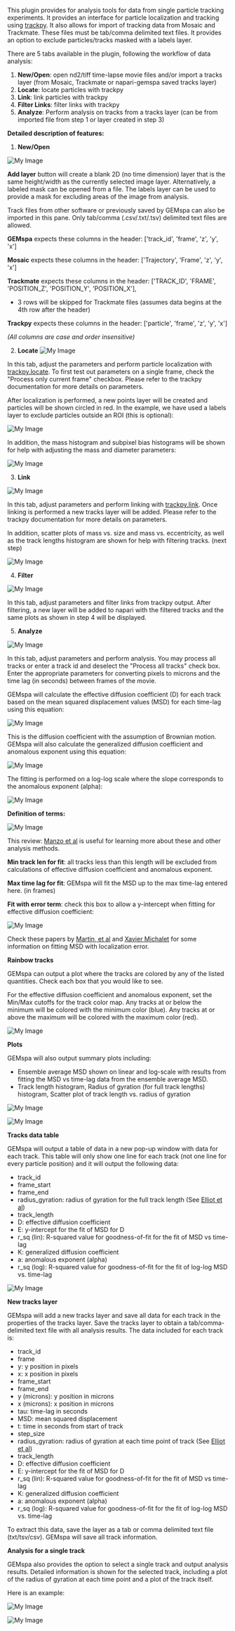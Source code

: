 
This plugin provides for analysis tools for data from single particle tracking experiments.  It provides an interface for particle localization and tracking using [trackpy](http://soft-matter.github.io/trackpy/dev/index.html).  It also allows for import of tracking data from Mosaic and Trackmate.  These files must be tab/comma delimited text files.  It provides an option to exclude particles/tracks masked with a labels layer.

There are 5 tabs available in the plugin, following the workflow of data analysis:

1) **New/Open**: open nd2/tiff time-lapse movie files and/or import a tracks layer (from Mosaic, Trackmate or napari-gemspa saved tracks layer)
2) **Locate**: locate particles with trackpy
3) **Link**: link particles with trackpy
4) **Filter Links**: filter links with trackpy
5) **Analyze**: Perform analysis on tracks from a tracks layer (can be from imported file from step 1 or layer created in step 3)

**Detailed description of features:**

1) **New/Open**

![My Image](https://raw.githubusercontent.com/liamholtlab/napari-gemspa/main/screen_shots/1_1.png)

**Add layer** button will create a blank 2D (no time dimension) layer that is the same height/width as the currently selected image layer.  Alternatively, a labeled mask can be opened from a file.  The labels layer can be used to provide a mask for excluding areas of the image from analysis.

Track files from other software or previously saved by GEMspa can also be imported in this pane.  Only tab/comma (.csv/.txt/.tsv) delimited text files are allowed.

**GEMspa** expects these columns in the header: ['track_id', 'frame', 'z', 'y', 'x']

**Mosaic** expects these columns in the header: ['Trajectory', 'Frame', 'z', 'y', 'x']

**Trackmate** expects these columns in the header: ['TRACK_ID', 'FRAME', 'POSITION_Z', 'POSITION_Y', 'POSITION_X'],
* 3 rows will be skipped for Trackmate files (assumes data begins at the 4th row after the header)

**Trackpy** expects these columns in the header: ['particle', 'frame', 'z', 'y', 'x']

_(All columns are case and order insensitive)_

2) **Locate**
![My Image](https://raw.githubusercontent.com/liamholtlab/napari-gemspa/main/screen_shots/2_1.png)

In this tab, adjust the parameters and perform particle localization with [trackpy.locate](http://soft-matter.github.io/trackpy/dev/generated/trackpy.locate.html#trackpy.locate).  To first test out parameters on a single frame, check the "Process only current frame" checkbox.  Please refer to the trackpy documentation for more details on parameters.

After localization is performed, a new points layer will be created and particles will be shown circled in red.  In the example, we have used a labels layer to exclude particles outside an ROI (this is optional):

![My Image](https://raw.githubusercontent.com/liamholtlab/napari-gemspa/main/screen_shots/2_2.png)

In addition, the mass histogram and subpixel bias histograms will be shown for help with adjusting the mass and diameter parameters:

![My Image](https://raw.githubusercontent.com/liamholtlab/napari-gemspa/main/screen_shots/2_3.png)

3) **Link**

![My Image](https://raw.githubusercontent.com/liamholtlab/napari-gemspa/main/screen_shots/3_1.png)

In this tab, adjust parameters and perform linking with [trackpy.link](http://soft-matter.github.io/trackpy/dev/generated/trackpy.link.html).  Once linking is performed a new tracks layer will be added.  Please refer to the trackpy documentation for more details on parameters.

In addition, scatter plots of mass vs. size and mass vs. eccentricity, as well as the track lengths histogram are shown for help with filtering tracks. (next step)

![My Image](https://raw.githubusercontent.com/liamholtlab/napari-gemspa/main/screen_shots/3_2.png)

4) **Filter**

![My Image](https://raw.githubusercontent.com/liamholtlab/napari-gemspa/main/screen_shots/4_1.png)

In this tab, adjust parameters and filter links from trackpy output.  After filtering, a new layer will be added to napari with the filtered tracks and the same plots as shown in step 4 will be displayed.

5) **Analyze**

![My Image](https://raw.githubusercontent.com/liamholtlab/napari-gemspa/main/screen_shots/5_1.png)

In this tab, adjust parameters and perform analysis.  You may process all tracks or enter a track id and deselect the "Process all tracks" check box.  Enter the appropriate parameters for converting pixels to microns and the time lag (in seconds) between frames of the movie.  

GEMspa will calculate the effective diffusion coefficient (D) for each track based on the mean squared displacement values (MSD) for each time-lag using this equation:

![My Image](https://raw.githubusercontent.com/liamholtlab/napari-gemspa/main/screen_shots/5_2.png)

This is the diffusion coefficient with the assumption of Brownian motion.  GEMspa will also calculate the generalized diffusion coefficient and anomalous exponent using this equation:

![My Image](https://raw.githubusercontent.com/liamholtlab/napari-gemspa/main/screen_shots/5_3.png)

The fitting is performed on a log-log scale where the slope corresponds to the anomalous exponent (alpha):

![My Image](https://raw.githubusercontent.com/liamholtlab/napari-gemspa/main/screen_shots/5_4.png)

**Definition of terms:**

![My Image](https://raw.githubusercontent.com/liamholtlab/napari-gemspa/main/screen_shots/5_5.png)

This review: [Manzo et al](https://pubmed.ncbi.nlm.nih.gov/26511974/)  is useful for learning more about these and other analysis methods.

**Min track len for fit**: all tracks less than this length will be excluded from calculations of effective diffusion coefficient and anomalous exponent.

**Max time lag for fit**: GEMspa will fit the MSD up to the max time-lag entered here.  (in frames)

**Fit with error term**: check this box to allow a y-intercept when fitting for effective diffusion coefficient:

![My Image](https://raw.githubusercontent.com/liamholtlab/napari-gemspa/main/screen_shots/5_6.png)

Check these papers by [Martin, et al](https://www.sciencedirect.com/science/article/pii/S0006349502739714) and [Xavier Michalet](https://www.ncbi.nlm.nih.gov/pmc/articles/PMC3055791/) for some information on fitting MSD with localization error.

**Rainbow tracks**

GEMspa can output a plot where the tracks are colored by any of the listed quantities.  Check each box that you would like to see.  

For the effective diffusion coefficient and anomalous exponent, set the Min/Max cutoffs for the track color map.  Any tracks at or below the minimum will be colored with the minimum color (blue).  Any tracks at or above the maximum will be colored with the maximum color (red).

![My Image](https://raw.githubusercontent.com/liamholtlab/napari-gemspa/main/screen_shots/5_10.png)

**Plots**

GEMspa will also output summary plots including:
* Ensemble average MSD shown on linear and log-scale with results from fitting the MSD vs time-lag data from the ensemble average MSD.
* Track length histogram, Radius of gyration (for full track lengths) histogram, Scatter plot of track length vs. radius of gyration

![My Image](https://raw.githubusercontent.com/liamholtlab/napari-gemspa/main/screen_shots/5_7.png)

![My Image](https://raw.githubusercontent.com/liamholtlab/napari-gemspa/main/screen_shots/5_8.png)

**Tracks data table**

GEMspa will output a table of data in a new pop-up window with data for each track.  This table will only show one line for each track (not one line for every particle position) and it will output the following data:
* track_id
* frame_start
* frame_end
* radius_gyration: radius of gyration for the full track length (See [Elliot et al](https://doi.org/10.1039/c0cp01805h))
* track_length
* D: effective diffusion coefficient
* E: y-intercept for the fit of MSD for D
* r_sq (lin): R-squared value for goodness-of-fit for the fit of MSD vs time-lag
* K: generalized diffusion coefficient
* a: anomalous exponent (alpha)
* r_sq (log): R-squared value for goodness-of-fit for the fit of log-log MSD vs. time-lag

![My Image](https://raw.githubusercontent.com/liamholtlab/napari-gemspa/main/screen_shots/5_9.png)

**New tracks layer**

GEMspa will add a new tracks layer and save all data for each track in the properties of the tracks layer.  Save the tracks layer to obtain a tab/comma-delimited text file with all analysis results.  The data included for each track is:
* track_id
* frame
* y: y position in pixels
* x: x position in pixels
* frame_start
* frame_end
* y (microns): y position in microns
* x (microns): x position in microns
* tau: time-lag in seconds
* MSD: mean squared displacement 
* t: time in seconds from start of track
* step_size
* radius_gyration: radius of gyration at each time point of track (See [Elliot et al](https://doi.org/10.1039/c0cp01805h))
* track_length
* D: effective diffusion coefficient
* E: y-intercept for the fit of MSD for D
* r_sq (lin): R-squared value for goodness-of-fit for the fit of MSD vs time-lag
* K: generalized diffusion coefficient
* a: anomalous exponent (alpha)
* r_sq (log): R-squared value for goodness-of-fit for the fit of log-log MSD vs. time-lag

To extract this data, save the layer as a tab or comma delimited text file (txt/tsv/csv).  GEMspa will save all track information.

**Analysis for a single track**

GEMspa also provides the option to select a single track and output analysis results.  Detailed information is shown for the selected track, including a plot of the radius of gyration at each time point and a plot of the track itself.  

Here is an example:

![My Image](https://raw.githubusercontent.com/liamholtlab/napari-gemspa/main/screen_shots/5_11.png)

![My Image](https://raw.githubusercontent.com/liamholtlab/napari-gemspa/main/screen_shots/5_12.png)


